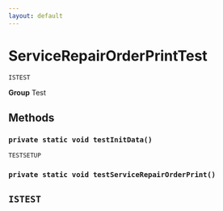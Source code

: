 ```yaml
---
layout: default
---
```

# ServiceRepairOrderPrintTest

`ISTEST`



**Group** Test

## Methods
### `private static void testInitData()`

`TESTSETUP`
### `private static void testServiceRepairOrderPrint()`

`ISTEST`
---
